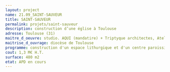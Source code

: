 ```yaml
---
layout: project
name: 21.09_SAINT-SAUVEUR
title: SAINT-SAUVEUR
permalink: projets/saint-sauveur
description: construction d’une église à Toulouse
adresse: Toulouse (31)
maitre_d_oeuvre: studio. AQUI (mandatire) + Triptyque architectes, Atelier du dehors,
maitrise_d_ouvrage: diocèse de Toulouse
programme: construction d'un espace lithurgique et d'un centre paroissiale
cout: 1,3 M€ H.T.
surface: 480 m2
etat: APD en cours
---
```

